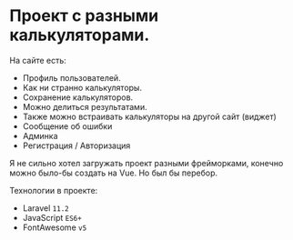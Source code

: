 Проект с разными калькуляторами.
=====================

На сайте есть:
* Профиль пользователей.
* Как ни странно калькуляторы.
* Сохранение калькуляторов.
* Можно делиться результатами.
* Также можно встраивать калькуляторы на другой сайт (виджет)
* Сообщение об ошибки
* Админка
* Регистрация / Авторизация

Я не сильно хотел загружать проект разными фрейморками, конечно можно было-бы создать на Vue. Но был бы перебор.

Технологии в проекте:
* Laravel `11.2`
* JavaScript  `ES6+`
* FontAwesome `v5`

